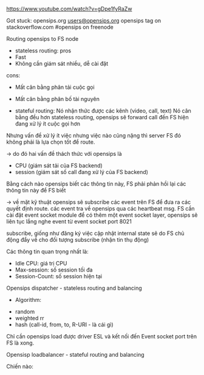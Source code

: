 https://www.youtube.com/watch?v=gDpe1fyRaZw

Got stuck:
opensips.org
users@opensips.org
opensips tag on stackoverflow.com
#opensips on freenode

Routing opensips to FS node
- stateless routing:
pros
- Fast
- Không cần giám sát nhiều, dễ cài đặt

cons:
- Mất cân bằng phân tải cuộc gọi
- Mất cân bằng phân bố tài nguyên

- stateful routing:
Nó nhận thức được các kênh (video, call, text)
Nó cân bằng đều hơn stateless routing, opensips sẽ forward call đến FS hiện đang
xử lý ít cuộc gọi hơn

Nhưng vấn đề xử lý ít việc nhưng việc nào cũng nặng thì server FS đó không phải là lựa
chọn tốt để route.

-> do đó hai vấn đề thách thức với opensips là
- CPU (giám sát tải của FS backend)
- session (giám sát số call đang xử lý của FS backend)

Bằng cách nào opensips biết các thông tin này, FS phải phản hồi lại các thông tin này
để FS biết

-> về mặt kỹ thuật opensips sẽ subscribe các event trên FS để đưa ra các quyết định route.
các event tra về opensips qua các heartbeat msg. FS cần cài đặt event socket module
để có thêm một event socket layer, opensips sẽ liên tục lắng nghe event từ event socket
port 8021

subscribe, giống như đăng ký việc cập nhật internal state sẽ do FS chủ động đẩy về
cho đối tượng subscribe (nhận tin thụ động)

Các thông tin quan trọng nhất là:
- Idle CPU: giá trị CPU
- Max-session: số session tối đa
- Session-Count: số session hiện tại

Opensips dispatcher - stateless routing and balancing
- Algorithm:
+ random
+ weighted rr
+ hash (call-id, from, to, R-URI - là cái gì)

Chỉ cần opensips load được driver ESL và kết nối đến Event socket port trên FS là xong.

Opensisp loadbalancer - stateful routing and balancing

Chiến nào:
